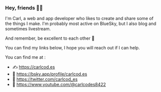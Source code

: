 ### Hey, friends 👋🙂

I'm Carl, a web and app developer who likes to create and share some of the things I make. I'm probably most active on BlueSky, but I also blog and sometimes livestream. 

And remember, be excellent to each other 🙂

You can find my links below, I hope you will reach out if I can help.

You can find me at :
 - ✍ https://carlcod.es
 - 🦋 https://bsky.app/profile/carlcod.es
 - 🐤 https://twitter.com/carlcod_es
 - 🎥 https://www.youtube.com/@carlcodes8422
   
